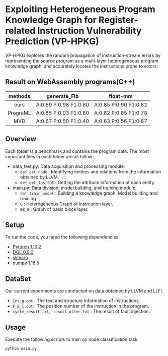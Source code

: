 # Exploiting Heterogeneous Program Knowledge Graph for Register-related Instruction Vulnerability Prediction (VP-HPKG)
VP-HPKG explores the random propagation of instruction-stream errors by representing the source program as a multi-layer heterogeneous program knowledge graph, and accurately locates the instructions prone to errors.

## Result on WebAssembly programs(C++)


| methods | generate_Fib          | float-mm |
|:-------:|:---------------------:|:--------:|
| ours    | A:0.89 P:0.98 F1:0.80 |A:0.85 P:0.90 F1:0.82|
| PrograML| A:0.85 P:0.93 F1:0.80 |A:0.82 P:0.85 F1:0.78|
| MVD     | A:0.67 P:0.50 F1:0.40 |A:0.63 P:0.56 F1:0.67|


## Overview
Each folder is a benchmark and contains the program data.
The most important files in each folder are as follow:
- data_test.py: Data acquisition and processing module.
  - `def get_node` : Identifying entities and relations from the information obtained by LLVM.
  - `def get_Ins_SDC` : Getting the attribute information of each entity.
- main.py: Data division, model building, and training module.
  - `def train_model` : Building a knowledge graph. Model building and training.
  - `G` : Heterogeneous Graph of instrcution layer.
  - `BB_G` : Graph of basic block layer. 
  
## Setup

To run the code, you need the following dependencies:
- [Pytorch 1.10.2](https://pytorch.org/)
- [DGL 0.9.0](https://www.dgl.ai/pages/start.html)
- [sklearn](https://github.com/scikit-learn/scikit-learn)
- [numpy 1.18.5](https://numpy.org/)
  
## DataSet
Our current experiments are conducted on data obtained by LLVM and LLFI.
- `Ins_g.dot` : The text and structure information of instructions.
- `F_B_I.dot` : The position number of the instruction in the program.
- `cycle_result.txt, result_other.txt` : The result of fault injection.

## Usage
Execute the following scripts to train on node classification task:

```bash
python main.py
```

